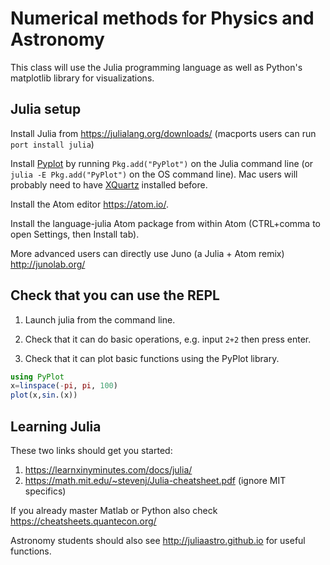 # Numerical methods for Physics and Astronomy

This class will use the Julia programming language as well as Python's matplotlib library for visualizations. 

## Julia setup

Install Julia from https://julialang.org/downloads/ (macports users can run `port install julia`)

Install [Pyplot](https://github.com/JuliaPy/PyPlot.jl) by running `Pkg.add("PyPlot")` on the Julia command line (or `julia -E Pkg.add("PyPlot")` on the OS command line). Mac users will probably need to have [XQuartz](https://www.xquartz.org/) installed before.

Install the Atom editor https://atom.io/.

Install the language-julia Atom package from within Atom (CTRL+comma to open Settings, then Install tab).

More advanced users can directly use Juno (a Julia + Atom remix) http://junolab.org/

## Check that you can use the REPL

1. Launch julia from the command line.

2. Check that it can do basic operations, e.g. input ```2+2``` then press enter.

3. Check that it can plot basic functions using the PyPlot library.

```julia
using PyPlot
x=linspace(-pi, pi, 100)
plot(x,sin.(x))
```

## Learning Julia

These two links should get you started:
1. https://learnxinyminutes.com/docs/julia/
2. https://math.mit.edu/~stevenj/Julia-cheatsheet.pdf (ignore MIT specifics)

If you already master Matlab or Python also check https://cheatsheets.quantecon.org/

Astronomy students should also see http://juliaastro.github.io for useful functions.
